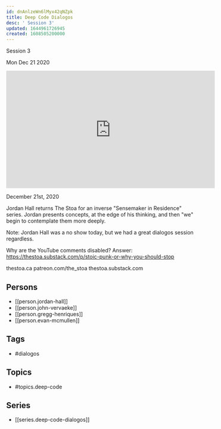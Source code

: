 ```yaml
---
id: dnAnlzeWn6lMyx42qNZpk
title: Deep Code Dialogos
desc: ' Session 3'
updated: 1644961726945
created: 1608505200000
---
```



 Session 3

Mon Dec 21 2020

<iframe width="560" height="315" src="https://www.youtube.com/embed/9s6Mbt_04H0" title="Deep Code Dialogos: Session 3 w/ Jordan Hall, John Vervaeke, Gregg Henriques, and Evan McMullen" frameborder="0" allow="accelerometer; autoplay; clipboard-write; encrypted-media; gyroscope; picture-in-picture" allowfullscreen ></iframe>

December 21st, 2020

Jordan Hall returns The Stoa for an inverse "Sensemaker in Residence" series. Jordan presents concepts, at the edge of his thinking, and then "we" begin to contemplate them more deeply.

Note: Jordan Hall was a no show today, but we had a great dialogos session regardless. 

Why are the YouTube comments disabled? Answer: https://thestoa.substack.com/p/stoic-punk-or-why-you-should-stop

thestoa.ca
patreon.com/the_stoa
thestoa.substack.com

## Persons

- [[person.jordan-hall]]
- [[person.john-vervaeke]]
- [[person.gregg-henriques]]
- [[person.evan-mcmullen]]

## Tags

- #dialogos

## Topics

- #topics.deep-code

## Series

- [[series.deep-code-dialogos]]

